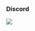 ### Discord
<a href="[https://discord.gg/QGkCHebKXc]"><img src="https://discord.com/api/guilds/1016743932228550666/widget.png?style=banner2"></a>
